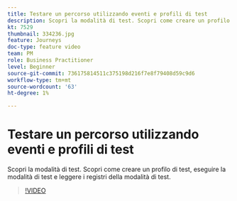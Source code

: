 ```yaml
---
title: Testare un percorso utilizzando eventi e profili di test
description: Scopri la modalità di test. Scopri come creare un profilo di test, eseguire la modalità di test e leggere i registri della modalità di test.
kt: 7529
thumbnail: 334236.jpg
feature: Journeys
doc-type: feature video
team: PM
role: Business Practitioner
level: Beginner
source-git-commit: 736175814511c375198d216f7e8f79408d59c9d6
workflow-type: tm+mt
source-wordcount: '63'
ht-degree: 1%

---
```



# Testare un percorso utilizzando eventi e profili di test

Scopri la modalità di test. Scopri come creare un profilo di test, eseguire la modalità di test e leggere i registri della modalità di test.

>[!VIDEO](https://video.tv.adobe.com/v/334236?quality=12)

